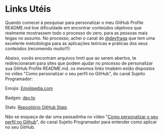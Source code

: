 # Links Utéis

Quando comecei á pesquisar para personalizar o meu GitHub Profile README.md tive dificuldade em encontrar conteúdos objetivos que realmente mostrassem todo o processo do zero, para as pessoas mais leigas no assunto.
No processo, achei o canal do [@devfraga](https://github.com/devfraga/) que tem uma excelente metodologia para as aplicações teóricas e práticas dos seus conteúdos (recomendo muito!!!)

Abaixo, vocês encontram arquivos hmtl que ao serem abertos, te redirecionaram para sites que podem ajudar no processo de personalizar sua GitHub Profile README.md. os mesmos links tmabém estão dispostos no vídeo "Como personalizar o seu perfil no GitHub", do canal Sujeito Programador:

Emojis: [Emolipedia.com](emojis/Emojipedia.html)

Badges: [dev.to](https://dev.to/envoy_/awesome-clones-32l8)

Stats: [Repositório GitHub Stats](https://github.com/anuraghazra/github-readme-stats/tree/master)

Não se esqueça de dar uma passadinha no vídeo "[Como personalizar o seu perfil no Github](https://www.youtube.com/watch?v=cRoBt6AZgjc&t=922s)", do canal Sujeito Programador para entender como aplicar no seu GitHub.
